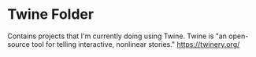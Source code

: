 # Twine Folder

Contains projects that I'm currently doing using Twine.
Twine is "an open-source tool for telling interactive, nonlinear stories."
https://twinery.org/
